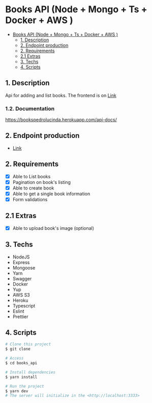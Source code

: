 # Books API (Node + Mongo + Ts + Docker + AWS )

- [Books API (Node + Mongo + Ts + Docker + AWS )](#books-api-node--mongo--ts--docker--aws-)
  - [1. Description](#1-description)
  - [2. Endpoint production](#2-endpoint-production)
  - [2. Requirements](#2-requirements)
  - [2.1 Extras](#21-extras)
  - [3. Techs](#3-techs)
  - [4. Scripts](#4-scripts)

## 1. Description

Api for adding and list books. 
The frontend is on [Link](https://github.com/pedro-lucinda/Bookshelf-Mobile-First)

### 1.2. Documentation 
  https://bookspedrolucinda.herokuapp.com/api-docs/

## 2. Endpoint production

- [Link](http://ec2-18-228-44-87.sa-east-1.compute.amazonaws.com:3333/books)

## 2. Requirements

- [x] Able to List books
- [x] Pagination on book's listing
- [x] Able to create book
- [x] Able to get a single book information
- [x] Form validations

## 2.1 Extras

- [x] Able to upload book's image (optional)

## 3. Techs

- NodeJS
- Express
- Mongoose
- Yarn
- Swagger
- Docker
- Yup
- AWS S3
- Heroku
- Typescript
- Eslint
- Prettier

## 4. Scripts

```bash
# Clone this project
$ git clone

# Access
$ cd books_api

# Install dependencies
$ yarn install

# Run the project
$ yarn dev
# The server will initialize in the <http://localhost:3333>
```

